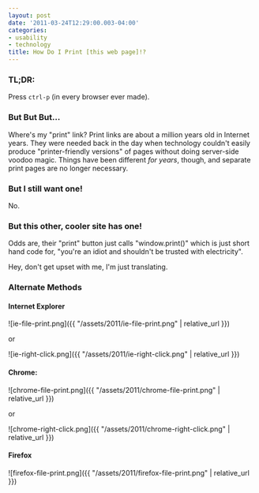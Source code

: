```yaml
---
layout: post
date: '2011-03-24T12:29:00.003-04:00'
categories:
- usability
- technology
title: How Do I Print [this web page]!?
---
```


### TL;DR:

Press `ctrl-p` (in every browser ever made).

### But But But...

Where's my "print" link? Print links are about a million years old in Internet years. They were needed back in the day when technology couldn't easily produce "printer-friendly versions" of pages without doing server-side voodoo magic. Things have been different *for years*, though, and separate print pages are no longer necessary. 

### But I still want one!

No.

### But this other, cooler site has one!

Odds are, their "print" button just calls "window.print()" which is just short hand code for, "you're an idiot and shouldn't be trusted with electricity".

Hey, don't get upset with me, I'm just translating.

### Alternate Methods

#### Internet Explorer

![ie-file-print.png]({{ "/assets/2011/ie-file-print.png" | relative_url }})

or

![ie-right-click.png]({{ "/assets/2011/ie-right-click.png" | relative_url }})

#### Chrome:

![chrome-file-print.png]({{ "/assets/2011/chrome-file-print.png" | relative_url }})

or

![chrome-right-click.png]({{ "/assets/2011/chrome-right-click.png" | relative_url }})

#### Firefox

![firefox-file-print.png]({{ "/assets/2011/firefox-file-print.png" | relative_url }})
